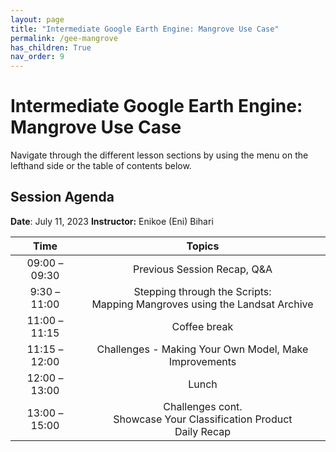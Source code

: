 ```yaml
---
layout: page
title: "Intermediate Google Earth Engine: Mangrove Use Case"
permalink: /gee-mangrove
has_children: True
nav_order: 9
---
```


# Intermediate Google Earth Engine: Mangrove Use Case
Navigate through the different lesson sections by using the menu on the lefthand side or the table of contents below.

## Session Agenda
**Date**: July 11, 2023
**Instructor:** Enikoe (Eni) Bihari

|      Time     |                                                                                                       Topics                                                                                                                                     |
|:-------------:|:-----------------------------------------------------------------------------------------------------------------------------------------------------------------------------------------------------------------:|
| 09:00 – 09:30 |                                  Previous Session Recap, Q&A                                 |
| 9:30 – 11:00  |          Stepping through the Scripts:<br>Mapping Mangroves using the Landsat Archive                                    |
| 11:00 – 11:15 |                                                Coffee break                                                              |
| 11:15 – 12:00 |                                       Challenges - Making Your Own Model, Make Improvements                                                     |
| 12:00 – 13:00 |                                                  Lunch                                                                   |
| 13:00 –15:00  |                                Challenges cont. <br>Showcase Your Classification Product<br>Daily Recap                                       |
